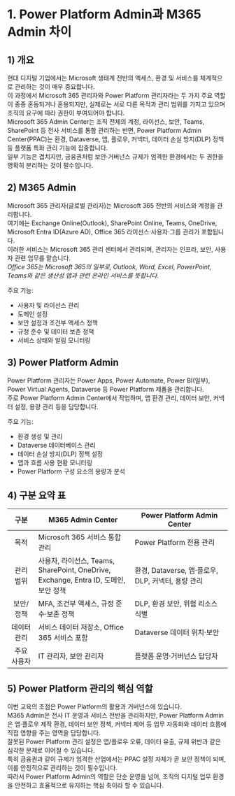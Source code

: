 # 1. Power Platform Admin과 M365 Admin 차이

## 1) 개요

현대 디지털 기업에서는 Microsoft 생태계 전반의 액세스, 환경 및 서비스를 체계적으로 관리하는 것이 매우 중요합니다.  
이 과정에서 Microsoft 365 관리자와 Power Platform 관리자라는 두 가지 주요 역할이 종종 혼동되거나 혼용되지만, 실제로는 서로 다른 목적과 관리 범위를 가지고 있으며 조직의 요구에 따라 권한이 부여되어야 합니다.  
Microsoft 365 Admin Center는 조직 전체의 계정, 라이선스, 보안, Teams, SharePoint 등 전사 서비스를 통합 관리하는 반면, Power Platform Admin Center(PPAC)는 환경, Dataverse, 앱, 플로우, 커넥터, 데이터 손실 방지(DLP) 정책 등 플랫폼 특화 관리 기능에 집중합니다.  
일부 기능은 겹치지만, 금융권처럼 보안·거버넌스 규제가 엄격한 환경에서는 두 권한을 명확히 분리하는 것이 필수입니다.  


## 2) M365 Admin

Microsoft 365 관리자(글로벌 관리자)는 Microsoft 365 전반의 서비스와 계정을 관리합니다.  
여기에는 Exchange Online(Outlook), SharePoint Online, Teams, OneDrive, Microsoft Entra ID(Azure AD), Office 365 라이선스·사용자·그룹 관리가 포함됩니다.  
이러한 서비스는 Microsoft 365 관리 센터에서 관리되며, 관리자는 인프라, 보안, 사용자 관련 업무를 맡습니다.  
*Office 365는 Microsoft 365의 일부로, Outlook, Word, Excel, PowerPoint, Teams와 같은 생산성 앱과 관련 온라인 서비스를 뜻합니다.*

주요 기능:
- 사용자 및 라이선스 관리
- 도메인 설정
- 보안 설정과 조건부 액세스 정책
- 규정 준수 및 데이터 보존 정책
- 서비스 상태와 알림 모니터링


## 3) Power Platform Admin

Power Platform 관리자는 Power Apps, Power Automate, Power BI(일부), Power Virtual Agents, Dataverse 등 Power Platform 제품을 관리합니다.  
주로 Power Platform Admin Center에서 작업하며, 앱 환경 관리, 데이터 보안, 커넥터 설정, 용량 관리 등을 담당합니다.  

주요 기능:
- 환경 생성 및 관리
- Dataverse 데이터베이스 관리
- 데이터 손실 방지(DLP) 정책 설정
- 앱과 흐름 사용 현황 모니터링
- Power Platform 구성 요소의 용량과 분석


## 4) 구분 요약 표

| 구분  | M365 Admin Center | Power Platform Admin Center |
| :---: | --- | --- |
| 목적 | Microsoft 365 서비스 통합 관리 | Power Platform 전용 관리 |
| 관리 범위 | 사용자, 라이선스, Teams, SharePoint, OneDrive,</br>Exchange, Entra ID, 도메인, 보안 정책 | 환경, Dataverse, 앱·플로우, DLP, 커넥터, 용량 관리 |
| 보안/정책 | MFA, 조건부 액세스, 규정 준수·보존 정책 | DLP, 환경 보안, 위험 리소스 식별 |
| 데이터 관리 | 서비스 데이터 저장소, Office 365 서비스 포함 | Dataverse 데이터 위치·보안 |
| 주요 사용자 | IT 관리자, 보안 관리자 | 플랫폼 운영·거버넌스 담당자 |


## 5) Power Platform 관리의 핵심 역할

이번 교육의 초점은 Power Platform의 활용과 거버넌스에 있습니다.  
M365 Admin은 전사 IT 운영과 서비스 전반을 관리하지만, Power Platform Admin은 앱·플로우 제작 환경, 데이터 보안 정책, 커넥터 제어 등 업무 자동화와 데이터 흐름에 직접 영향을 주는 영역을 담당합니다.  
잘못된 Power Platform 관리 설정은 앱/플로우 오류, 데이터 유출, 규제 위반과 같은 심각한 문제로 이어질 수 있습니다.  
특히 금융권과 같이 규제가 엄격한 산업에서는 PPAC 설정 자체가 곧 보안 정책이 되며, 이를 안정적으로 관리하는 것이 필수입니다.  
따라서 Power Platform Admin의 역할은 단순 운영을 넘어, 조직의 디지털 업무 환경을 안전하고 효율적으로 유지하는 핵심 축이라 할 수 있습니다.
